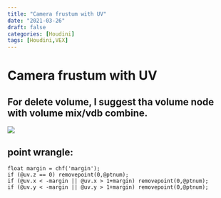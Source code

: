 ```yaml
---
title: "Camera frustum with UV"
date: "2021-03-26"
draft: false
categories: [Houdini]
tags: [Houdini,VEX]
---
```

# Camera frustum with UV

For delete volume, I suggest tha volume node with volume mix/vdb combine.
---

![](https://i.imgur.com/MTlr7Ul.png)

point wrangle:
---

```
float margin = chf('margin');
if (@uv.z == 0) removepoint(0,@ptnum);
if (@uv.x < -margin || @uv.x > 1+margin) removepoint(0,@ptnum);
if (@uv.y < -margin || @uv.y > 1+margin) removepoint(0,@ptnum);
```
